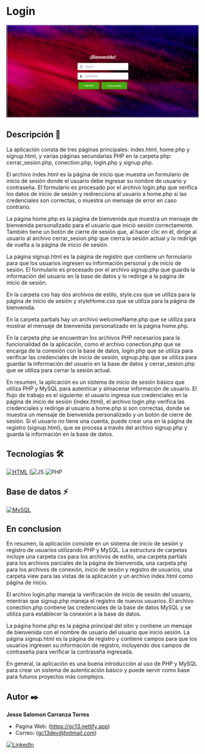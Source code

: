 # Login
![Imagen del proyecto](https://raw.githubusercontent.com/jesse5313/Login/main/prev.png)

## Descripción 📑
La aplicación consta de tres páginas principales: index.html, home.php y signup.html, y varias páginas secundarias PHP en la carpeta php: cerrar_sesion.php, conection.php, login.php y signup.php.

El archivo index.html es la página de inicio que muestra un formulario de inicio de sesión donde el usuario debe ingresar su nombre de usuario y contraseña. El formulario es procesado por el archivo login.php que verifica los datos de inicio de sesión y redirecciona al usuario a home.php si las credenciales son correctas, o muestra un mensaje de error en caso contrario.

La página home.php es la página de bienvenida que muestra un mensaje de bienvenida personalizado para el usuario que inició sesión correctamente. También tiene un botón de cierre de sesión que, al hacer clic en él, dirige al usuario al archivo cerrar_sesion.php que cierra la sesión actual y lo redirige de vuelta a la página de inicio de sesión.

La página signup.html es la página de registro que contiene un formulario para que los usuarios ingresen su información personal y de inicio de sesión. El formulario es procesado por el archivo signup.php que guarda la información del usuario en la base de datos y lo redirige a la página de inicio de sesión.

En la carpeta css hay dos archivos de estilo, style.css que se utiliza para la página de inicio de sesión y styleHome.css que se utiliza para la página de bienvenida.

En la carpeta partials hay un archivo welcomeName.php que se utiliza para mostrar el mensaje de bienvenida personalizado en la página home.php.

En la carpeta php se encuentran los archivos PHP necesarios para la funcionalidad de la aplicación, como el archivo conection.php que se encarga de la conexión con la base de datos, login.php que se utiliza para verificar las credenciales de inicio de sesión, signup.php que se utiliza para guardar la información del usuario en la base de datos y cerrar_sesion.php que se utiliza para cerrar la sesión actual.

En resumen, la aplicación es un sistema de inicio de sesión básico que utiliza PHP y MySQL para autenticar y almacenar información de usuario. El flujo de trabajo es el siguiente: el usuario ingresa sus credenciales en la página de inicio de sesión (index.html), el archivo login.php verifica las credenciales y redirige al usuario a home.php si son correctas, donde se muestra un mensaje de bienvenida personalizado y un botón de cierre de sesión. Si el usuario no tiene una cuenta, puede crear una en la página de registro (signup.html), que se procesa a través del archivo signup.php y guarda la información en la base de datos.

## Tecnologías 🛠
[![HTML](https://img.shields.io/badge/HTML5-E34F26?style=for-the-badge&logo=html5&logoColor=white)](https://es.wikipedia.org/wiki/HTML5)
[![JS](https://img.shields.io/badge/JavaScript-F7DF1E?style=for-the-badge&logo=javascript&logoColor=black)
![PHP](https://img.shields.io/badge/PHP-777BB4?style=for-the-badge&logo=php&logoColor=white)

## Base de datos ⚡
[![MySQL](https://img.shields.io/badge/MySQL-005C84?style=for-the-badge&logo=mysql&logoColor=white)](https://en.wikipedia.org/wiki/MySQL)

## En conclusion
En resumen, la aplicación consiste en un sistema de inicio de sesión y registro de usuarios utilizando PHP y MySQL. La estructura de carpetas incluye una carpeta css para los archivos de estilo, una carpeta partials para los archivos parciales de la página de bienvenida, una carpeta php para los archivos de conexión, inicio de sesión y registro de usuarios, una carpeta view para las vistas de la aplicación y un archivo index.html como página de inicio.

El archivo login.php maneja la verificación de inicio de sesión del usuario, mientras que signup.php maneja el registro de nuevos usuarios. El archivo conection.php contiene las credenciales de la base de datos MySQL y se utiliza para establecer la conexión a la base de datos.

La página home.php es la página principal del sitio y contiene un mensaje de bienvenida con el nombre de usuario del usuario que inició sesión. La página signup.html es la página de registro y contiene campos para que los usuarios ingresen su información de registro, incluyendo dos campos de contraseña para verificar la contraseña ingresada.

En general, la aplicación es una buena introducción al uso de PHP y MySQL para crear un sistema de autenticación básico y puede servir como base para futuros proyectos más complejos.

## Autor ✒️
**Jesse Salomon Carranza Torres**         

* Pagina Web: (https://gc13.netlify.app)
* Correo: (gc13dev@hotmail.com)

 [![LinkedIn](https://img.shields.io/badge/LinkedIn-0077B5?style=for-the-badge&logo=linkedin&logoColor=white)](https://www.linkedin.com/in/jesse-salomon-carranza-torres-343117225/)
